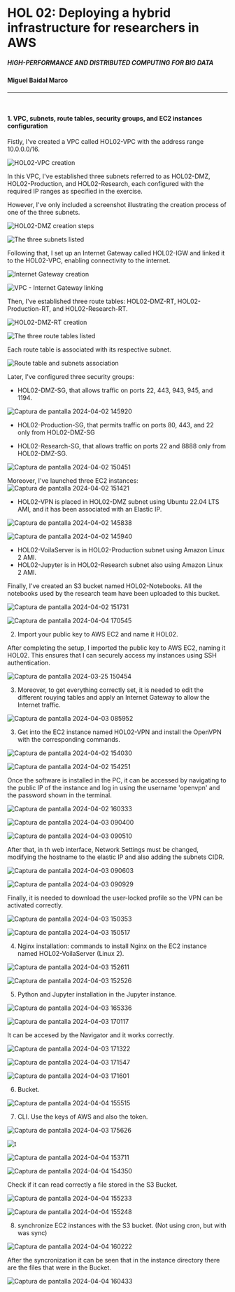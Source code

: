 
HOL 02: Deploying a hybrid infrastructure for researchers in AWS
======


##### HIGH-PERFORMANCE AND DISTRIBUTED COMPUTING FOR BIG DATA


#### **Miguel Baidal Marco**

---

$~~~~~~~~~~~$

#### 1. VPC, subnets, route tables, security groups, and EC2 instances configuration

Fistly, I've created a VPC called HOL02-VPC with the address range 10.0.0.0/16.

![HOL02-VPC creation](https://github.com/Wasousky/HOL02_MiguelBaidal/assets/92041194/11972151-05df-4456-b4ed-dc5f8f4b6812)

In this VPC, I've established three subnets referred to as HOL02-DMZ, HOL02-Production, and HOL02-Research, each configured with the required IP ranges as specified in the exercise.

However, I've only included a screenshot illustrating the creation process of one of the three subnets.

![HOL02-DMZ creation steps](https://github.com/Wasousky/HOL02_MiguelBaidal/assets/92041194/7b6986a6-6662-4d48-84bb-ddf3472e918c)

![The three subnets listed](https://github.com/Wasousky/HOL02_MiguelBaidal/assets/92041194/d6b813f5-ba5d-4143-9f6d-9c6798f104f8)

Following that, I set up an Internet Gateway called HOL02-IGW and linked it to the HOL02-VPC, enabling connectivity to the internet.

![Internet Gateway creation](https://github.com/Wasousky/HOL02_MiguelBaidal/assets/92041194/5b08dcc6-4782-4e19-962a-cee4e387917b)

![VPC - Internet Gateway linking](https://github.com/Wasousky/HOL02_MiguelBaidal/assets/92041194/b95bbd3b-0ac1-4f9d-8939-4cf5bbe074be)

Then, I've established three route tables: HOL02-DMZ-RT, HOL02-Production-RT, and HOL02-Research-RT.

![HOL02-DMZ-RT creation](https://github.com/Wasousky/HOL02_MiguelBaidal/assets/92041194/a7c3fdda-256c-4452-936d-e7fdc0b9bf5b)

![The three route tables listed](https://github.com/Wasousky/HOL02_MiguelBaidal/assets/92041194/363fe5db-3760-452b-906b-3e8cb615fcc4)

Each route table is associated with its respective subnet.

![Route table and subnets association](https://github.com/Wasousky/HOL02_MiguelBaidal/assets/92041194/fc553448-551d-40a2-ae68-2f88e00c1cf5)

Later, I've configured three security groups:
- HOL02-DMZ-SG, that allows traffic on ports 22, 443, 943, 945, and 1194.

![Captura de pantalla 2024-04-02 145920](https://github.com/Wasousky/HOL02_MiguelBaidal/assets/92041194/6792af10-bf8f-446e-9cf0-60864309ee90)


- HOL02-Production-SG, that permits traffic on ports 80, 443, and 22 only from HOL02-DMZ-SG



- HOL02-Research-SG, that allows traffic on ports 22 and 8888 only from HOL02-DMZ-SG.

![Captura de pantalla 2024-04-02 150451](https://github.com/Wasousky/HOL02_MiguelBaidal/assets/92041194/a315710d-ff07-486b-bf94-9c677c3e06a4)


Moreover, I've launched three EC2 instances:
![Captura de pantalla 2024-04-02 151421](https://github.com/Wasousky/HOL02_MiguelBaidal/assets/92041194/6850f58d-eb76-4459-bcda-c31b49928eef)

- HOL02-VPN is placed in HOL02-DMZ subnet using Ubuntu 22.04 LTS AMI, and it has been associated with an Elastic IP.

![Captura de pantalla 2024-04-02 145838](https://github.com/Wasousky/HOL02_MiguelBaidal/assets/92041194/ceb615f8-e7ef-45ac-8262-91d1e9fc55d6)

![Captura de pantalla 2024-04-02 145940](https://github.com/Wasousky/HOL02_MiguelBaidal/assets/92041194/10d00352-983e-4680-96fc-0f67cfcf2ffe)


- HOL02-VoilaServer is in HOL02-Production subnet using Amazon Linux 2 AMI.
- HOL02-Jupyter is in HOL02-Research subnet also using Amazon Linux 2 AMI.

Finally, I've created an S3 bucket named HOL02-Notebooks. All the notebooks used by the research team have been uploaded to this bucket.

![Captura de pantalla 2024-04-02 151731](https://github.com/Wasousky/HOL02_MiguelBaidal/assets/92041194/6823cdad-4d1a-480f-96b5-34b073dfb76b)

![Captura de pantalla 2024-04-04 170545](https://github.com/Wasousky/HOL02_MiguelBaidal/assets/92041194/8636833a-8790-4665-9a51-6a0f3e77a497)


2. Import your public key to AWS EC2 and name it HOL02.

After completing the setup, I imported the public key to AWS EC2, naming it HOL02. This ensures that I can securely access my instances using SSH authentication.

![Captura de pantalla 2024-03-25 150454](https://github.com/Wasousky/HOL02_MiguelBaidal/assets/92041194/6b58aea1-bb19-4ded-a87e-f866b72d7508)

3. Moreover, to get everything correctly set, it is needed to edit the different rouying tables and apply an Internet Gateway to allow the Internet traffic.

![Captura de pantalla 2024-04-03 085952](https://github.com/Wasousky/HOL02_MiguelBaidal/assets/92041194/6fa6e475-35f8-4014-ab7d-964697299e32)



3. Get into the EC2 instance named HOL02-VPN and install the OpenVPN with the corresponding commands.

![Captura de pantalla 2024-04-02 154030](https://github.com/Wasousky/HOL02_MiguelBaidal/assets/92041194/10939d5d-0d7d-4955-95b6-f8328e8d18aa)

![Captura de pantalla 2024-04-02 154251](https://github.com/Wasousky/HOL02_MiguelBaidal/assets/92041194/78597180-22e6-4284-9795-9fb706d6d7a7)

Once the software is installed in the PC, it can be accessed by navigating to the public IP of the instance and log in using the username 'openvpn' and the password shown in the terminal.

![Captura de pantalla 2024-04-02 160333](https://github.com/Wasousky/HOL02_MiguelBaidal/assets/92041194/07b48219-2233-40e0-90fa-cc27717960bc)

![Captura de pantalla 2024-04-03 090400](https://github.com/Wasousky/HOL02_MiguelBaidal/assets/92041194/c93f94a5-aa33-46be-bab6-305b18d16010)

![Captura de pantalla 2024-04-03 090510](https://github.com/Wasousky/HOL02_MiguelBaidal/assets/92041194/9d0763ff-3fb9-4163-b2b7-3bef1bff498b)

After that, in th web interface, Network Settings must be changed, modifying the hostname to the elastic IP and also adding the subnets CIDR.

![Captura de pantalla 2024-04-03 090603](https://github.com/Wasousky/HOL02_MiguelBaidal/assets/92041194/b9c80f0a-a6e2-48f4-b4f3-33da5e15e5c7)

![Captura de pantalla 2024-04-03 090929](https://github.com/Wasousky/HOL02_MiguelBaidal/assets/92041194/ab1aa7e0-b480-41a0-8270-b8cd6d2113a6)

Finally, it is needed to download the user-locked profile so the VPN can be activated correctly.

![Captura de pantalla 2024-04-03 150353](https://github.com/Wasousky/HOL02_MiguelBaidal/assets/92041194/93ff7ee1-f767-4c65-9d85-d7019776ec86)

![Captura de pantalla 2024-04-03 150517](https://github.com/Wasousky/HOL02_MiguelBaidal/assets/92041194/6dcd8cbb-cbac-44fc-a808-a290b5d0a051)



4. Nginx installation: commands to install Nginx on the EC2 instance named HOL02-VoilaServer (Linux 2).

![Captura de pantalla 2024-04-03 152611](https://github.com/Wasousky/HOL02_MiguelBaidal/assets/92041194/20542f3c-495e-4d10-9a68-5ef69212160c)


![Captura de pantalla 2024-04-03 152526](https://github.com/Wasousky/HOL02_MiguelBaidal/assets/92041194/59c95367-5459-449c-b98e-2a5be6cc8c9c)


5. Python and Jupyter installation in the Jupyter instance.

![Captura de pantalla 2024-04-03 165336](https://github.com/Wasousky/HOL02_MiguelBaidal/assets/92041194/40b1de82-cbaf-471f-9996-42619e41ad7c)

![Captura de pantalla 2024-04-03 170117](https://github.com/Wasousky/HOL02_MiguelBaidal/assets/92041194/31d546af-c0f7-4a6b-8f57-8102fb1ec757)

It can be accesed by the Navigator and it works correctly.

![Captura de pantalla 2024-04-03 171322](https://github.com/Wasousky/HOL02_MiguelBaidal/assets/92041194/91addd4d-50a2-4de0-8ac0-6386048a5bf2)

![Captura de pantalla 2024-04-03 171547](https://github.com/Wasousky/HOL02_MiguelBaidal/assets/92041194/53eee382-1db0-4e79-95a0-56125f48dd2b)

![Captura de pantalla 2024-04-03 171601](https://github.com/Wasousky/HOL02_MiguelBaidal/assets/92041194/3c45d47a-d0fb-47b4-b52a-26db15f2ddd5)

6. Bucket.

![Captura de pantalla 2024-04-04 155515](https://github.com/Wasousky/HOL02_MiguelBaidal/assets/92041194/443a353a-e970-4faa-ae75-c66bfdba3ffc)


7. CLI. Use the keys of AWS and also the token.

![Captura de pantalla 2024-04-03 175626](https://github.com/Wasousky/HOL02_MiguelBaidal/assets/92041194/12d68ad4-aa0e-4e1c-9371-6a2ab22a19a0)

![t](https://github.com/Wasousky/HOL02_MiguelBaidal/assets/92041194/23513f29-9b4c-472d-be8c-2acf4c420b6b)

![Captura de pantalla 2024-04-04 153711](https://github.com/Wasousky/HOL02_MiguelBaidal/assets/92041194/5d890fdc-9dd2-4d10-97a9-859959d4f5f9)

![Captura de pantalla 2024-04-04 154350](https://github.com/Wasousky/HOL02_MiguelBaidal/assets/92041194/9a9e844c-9a7a-4f35-8c4e-be71f956224b)

Check if it can read correctly a file stored in the S3 Bucket.

![Captura de pantalla 2024-04-04 155233](https://github.com/Wasousky/HOL02_MiguelBaidal/assets/92041194/fc9b314b-f575-44b1-a22e-1d8e0cf8dd26)

![Captura de pantalla 2024-04-04 155248](https://github.com/Wasousky/HOL02_MiguelBaidal/assets/92041194/a78d4770-d1c6-4c8f-8e03-cde8b46874f4)


8. synchronize EC2 instances with the S3 bucket. (Not using cron, but with was sync)

![Captura de pantalla 2024-04-04 160222](https://github.com/Wasousky/HOL02_MiguelBaidal/assets/92041194/a8bf7863-c3f4-4649-b183-0f763544bfc8)

After the syncronization it can be seen that in the instance directory there are the files that were in the Bucket.

![Captura de pantalla 2024-04-04 160433](https://github.com/Wasousky/HOL02_MiguelBaidal/assets/92041194/1b4f70b1-b8e5-498f-ab67-e07e94036aff)

